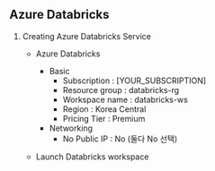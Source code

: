 ## Azure Databricks

1. Creating Azure Databricks Service

    - Azure Databricks 
        - Basic
            - Subscription : [YOUR_SUBSCRIPTION]
            - Resource group : databricks-rg
            - Workspace name : databricks-ws
            - Region : Korea Central
            - Pricing Tier : Premium
        - Networking
            - No Public IP : No (둘다 No 선택)
        
    - Launch Databricks workspace


    
